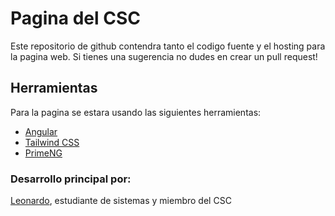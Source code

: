 # Pagina del CSC
Este repositorio de github contendra tanto el codigo fuente y el hosting para la pagina web.
Si tienes una sugerencia no dudes en crear un pull request!

## Herramientas

Para la pagina se estara usando las siguientes herramientas:

- [Angular](https://angular.io/)
- [Tailwind CSS](https://tailwindcss.com/)
- [PrimeNG](https://primeng.org/)

### Desarrollo principal por:

[Leonardo](https://github.com/NexWan), estudiante de sistemas y miembro del CSC